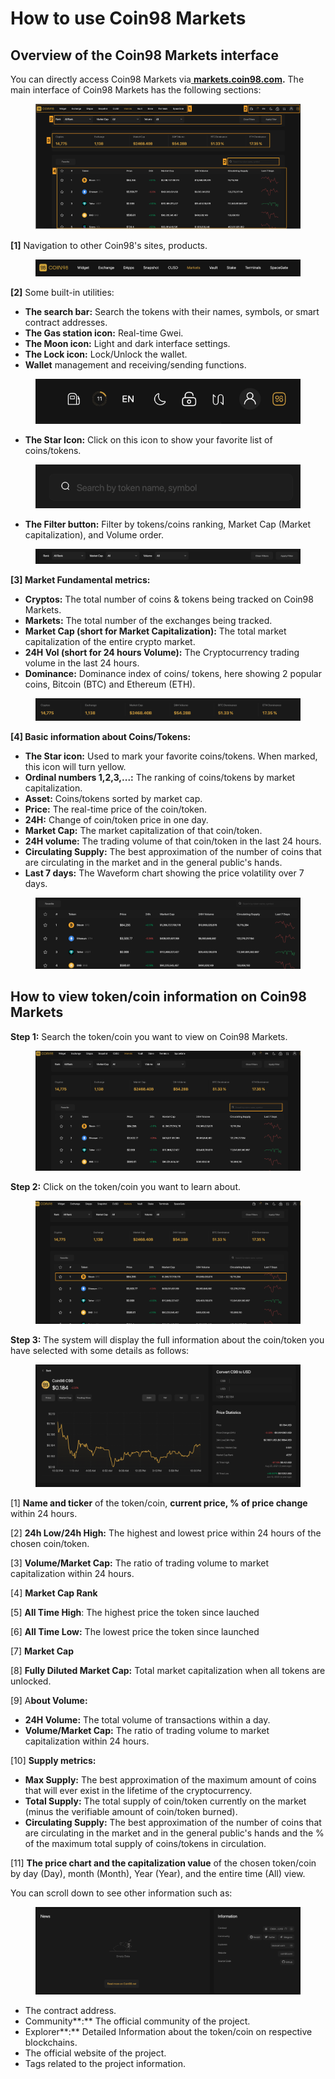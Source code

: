 # How to use Coin98 Markets

## Overview of the Coin98 Markets interface

You can directly access Coin98 Markets via[ **markets.coin98.com**](https://markets.coin98.com/)**.** The main interface of Coin98 Markets has the following sections:

<figure><img src="../../.gitbook/assets/Screenshot 0006-06-22 at 22.22.27.png" alt=""><figcaption></figcaption></figure>

**\[1]** Navigation to other Coin98's sites, products.

<figure><img src="../../.gitbook/assets/Screenshot 0006-06-22 at 22.23.00.png" alt=""><figcaption></figcaption></figure>

‌**\[2]** Some built-in utilities:

* **The search bar:** Search the tokens with their names, symbols, or smart contract addresses.
* **The Gas station icon:** Real-time Gwei.
* **The Moon icon:** Light and dark interface settings.
* **The Lock icon:** Lock/Unlock the wallet.
* **Wallet** management and receiving/sending functions.

<figure><img src="../../.gitbook/assets/Screenshot 0006-06-22 at 22.24.11.png" alt=""><figcaption></figcaption></figure>

* **The Star Icon:** Click on this icon to show your favorite list of coins/tokens.

<figure><img src="../../.gitbook/assets/image (225).png" alt=""><figcaption></figcaption></figure>

* **The Filter button:** Filter by tokens/coins ranking, Market Cap (Market capitalization), and Volume order.

<figure><img src="../../.gitbook/assets/Screenshot 0006-06-22 at 22.26.26.png" alt=""><figcaption></figcaption></figure>

**\[3] Market Fundamental metrics:**

* **Cryptos:** The total number of coins & tokens being tracked on Coin98 Markets.
* **Markets:** The total number of the exchanges being tracked.
* **Market Cap (short for Market Capitalization):** The total market capitalization of the entire crypto market.
* **24H Vol (short for 24 hours Volume):** The Cryptocurrency trading volume in the last 24 hours.
* **Dominance:** Dominance index of coins/ tokens, here showing 2 popular coins, Bitcoin (BTC) and Ethereum (ETH).

<figure><img src="../../.gitbook/assets/Screenshot 0006-06-22 at 22.26.56.png" alt=""><figcaption></figcaption></figure>

**\[4] Basic information about Coins/Tokens:**

* **The Star icon:** Used to mark your favorite coins/tokens. When marked, this icon will turn yellow.
* **Ordinal numbers 1,2,3,...:** The ranking of coins/tokens by market capitalization.
* **Asset:** Coins/tokens sorted by market cap.
* **Price:** The real-time price of the coin/token.
* **24H:** Change of coin/token price in one day.
* **Market Cap:** The market capitalization of that coin/token.
* **24H volume:** The trading volume of that coin/token in the last 24 hours.
* **Circulating Supply:** The best approximation of the number of coins that are circulating in the market and in the general public's hands.
* **Last 7 days:** The Waveform chart showing the price volatility over 7 days.

<figure><img src="../../.gitbook/assets/Screenshot 0006-06-22 at 22.27.31.png" alt=""><figcaption></figcaption></figure>

## How to view token/coin information on Coin98 Markets

**Step 1:** Search the token/coin you want to view on Coin98 Markets.

<figure><img src="../../.gitbook/assets/Screenshot 0006-06-22 at 22.28.47.png" alt=""><figcaption></figcaption></figure>

**Step 2:** Click on the token/coin you want to learn about.

<figure><img src="../../.gitbook/assets/Screenshot 0006-06-22 at 22.29.33.png" alt=""><figcaption></figcaption></figure>

**Step 3:** The system will display the full information about the coin/token you have selected with some details as follows:

<figure><img src="../../.gitbook/assets/Screenshot 0006-06-22 at 22.31.32.png" alt=""><figcaption></figcaption></figure>

\[1] **Name and ticker** of the token/coin, **current price, % of price change** within 24 hours.

\[2] **24h Low/24h High:** The highest and lowest price within 24 hours of the chosen coin/token.

\[3] **Volume/Market Cap:** The ratio of trading volume to market capitalization within 24 hours.

\[4] **Market Cap Rank**

\[5] **All Time High**: The highest price the token since lauched

\[6] **All Time Low:** The lowest price the token since launched

\[7] **Market Cap**

\[8] **Fully Diluted Market Cap:** Total market capitalization when all tokens are unlocked.

\[9] A**bout Volume:**

* **24H Volume:** The total volume of transactions within a day.
* **Volume/Market Cap:** The ratio of trading volume to market capitalization within 24 hours.

\[10] **Supply metrics:**

* **Max Supply:** The best approximation of the maximum amount of coins that will ever exist in the lifetime of the cryptocurrency.
* **Total Supply:** The total supply of coin/token currently on the market (minus the verifiable amount of coin/token burned).
* **Circulating Supply:** The best approximation of the number of coins that are circulating in the market and in the general public's hands and the % of the maximum total supply of coins/tokens in circulation.

\[11] **The price chart and the capitalization value** of the chosen token/coin by day (Day), month (Month), Year (Year), and the entire time (All) view.

You can scroll down to see other information such as:

<figure><img src="../../.gitbook/assets/Screenshot 0006-06-22 at 22.48.34.png" alt=""><figcaption></figcaption></figure>

* &#x20;The contract address.
* Community**:** The official community of the project.
* Explorer**:** Detailed Information about the token/coin on respective blockchains.
* The official website of the project.
* Tags related to the project information.
